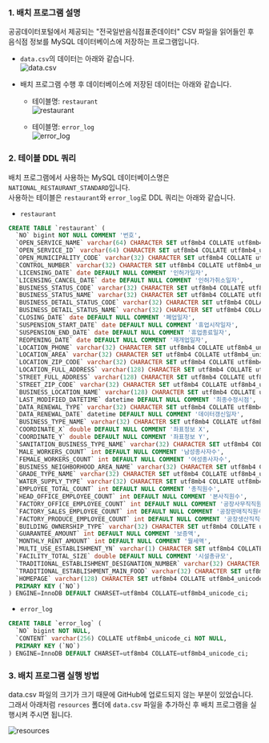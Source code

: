 ### 1. 배치 프로그램 설명

공공데이터포털에서 제공되는 "전국일반음식점표준데이터" CSV 파일을 읽어들인 후 음식점 정보를 MySQL 데이터베이스에 저장하는 프로그램입니다.

- `data.csv`의 데이터는 아래와 같습니다.   
![data.csv](https://private-user-images.githubusercontent.com/152579397/360378162-b54f50f3-3647-446f-987d-efafaf13a8ff.png?jwt=eyJhbGciOiJIUzI1NiIsInR5cCI6IkpXVCJ9.eyJpc3MiOiJnaXRodWIuY29tIiwiYXVkIjoicmF3LmdpdGh1YnVzZXJjb250ZW50LmNvbSIsImtleSI6ImtleTUiLCJleHAiOjE3MjQzMjQ3MjIsIm5iZiI6MTcyNDMyNDQyMiwicGF0aCI6Ii8xNTI1NzkzOTcvMzYwMzc4MTYyLWI1NGY1MGYzLTM2NDctNDQ2Zi05ODdkLWVmYWZhZjEzYThmZi5wbmc_WC1BbXotQWxnb3JpdGhtPUFXUzQtSE1BQy1TSEEyNTYmWC1BbXotQ3JlZGVudGlhbD1BS0lBVkNPRFlMU0E1M1BRSzRaQSUyRjIwMjQwODIyJTJGdXMtZWFzdC0xJTJGczMlMkZhd3M0X3JlcXVlc3QmWC1BbXotRGF0ZT0yMDI0MDgyMlQxMTAwMjJaJlgtQW16LUV4cGlyZXM9MzAwJlgtQW16LVNpZ25hdHVyZT1mMTIyNzQxYjg4ZDMyMWFiNzFhNzczNTk1NGE4Y2M3MGM1Nzc5NTYyNmFjMzBjOTAxODI1NDk0YTI3MWVhMDg2JlgtQW16LVNpZ25lZEhlYWRlcnM9aG9zdCZhY3Rvcl9pZD0wJmtleV9pZD0wJnJlcG9faWQ9MCJ9.oAcN4KHAjrK5YKvro5xG7JMKtsvi8BiLGW17dxdpNU8)

- 배치 프로그램 수행 후 데이터베이스에 저장된 데이터는 아래와 같습니다.
  - 테이블명: `restaurant`   
  ![restaurant](https://private-user-images.githubusercontent.com/152579397/360378173-d24ef990-1013-492d-bd15-5e85fc737655.png?jwt=eyJhbGciOiJIUzI1NiIsInR5cCI6IkpXVCJ9.eyJpc3MiOiJnaXRodWIuY29tIiwiYXVkIjoicmF3LmdpdGh1YnVzZXJjb250ZW50LmNvbSIsImtleSI6ImtleTUiLCJleHAiOjE3MjQzMjQ3MjIsIm5iZiI6MTcyNDMyNDQyMiwicGF0aCI6Ii8xNTI1NzkzOTcvMzYwMzc4MTczLWQyNGVmOTkwLTEwMTMtNDkyZC1iZDE1LTVlODVmYzczNzY1NS5wbmc_WC1BbXotQWxnb3JpdGhtPUFXUzQtSE1BQy1TSEEyNTYmWC1BbXotQ3JlZGVudGlhbD1BS0lBVkNPRFlMU0E1M1BRSzRaQSUyRjIwMjQwODIyJTJGdXMtZWFzdC0xJTJGczMlMkZhd3M0X3JlcXVlc3QmWC1BbXotRGF0ZT0yMDI0MDgyMlQxMTAwMjJaJlgtQW16LUV4cGlyZXM9MzAwJlgtQW16LVNpZ25hdHVyZT0zMTkzNjgwZGEzYTAxMGQxOWFmYWM3NjA4NGFhMGQ0M2I1NDFjNmMxM2JjZWQ2MGJhOTY4ZWFiNWJhZjFlZDhiJlgtQW16LVNpZ25lZEhlYWRlcnM9aG9zdCZhY3Rvcl9pZD0wJmtleV9pZD0wJnJlcG9faWQ9MCJ9.lufJvaxlLBE7Jv0Mloy7KFsc9AwRNkCm74pPxhsvwcg)
  
  - 테이블명: `error_log`   
  ![error_log](https://private-user-images.githubusercontent.com/152579397/360435304-ca151d9f-f4ad-4812-af1c-04fe10dddd27.png?jwt=eyJhbGciOiJIUzI1NiIsInR5cCI6IkpXVCJ9.eyJpc3MiOiJnaXRodWIuY29tIiwiYXVkIjoicmF3LmdpdGh1YnVzZXJjb250ZW50LmNvbSIsImtleSI6ImtleTUiLCJleHAiOjE3MjQzMzEyNTcsIm5iZiI6MTcyNDMzMDk1NywicGF0aCI6Ii8xNTI1NzkzOTcvMzYwNDM1MzA0LWNhMTUxZDlmLWY0YWQtNDgxMi1hZjFjLTA0ZmUxMGRkZGQyNy5wbmc_WC1BbXotQWxnb3JpdGhtPUFXUzQtSE1BQy1TSEEyNTYmWC1BbXotQ3JlZGVudGlhbD1BS0lBVkNPRFlMU0E1M1BRSzRaQSUyRjIwMjQwODIyJTJGdXMtZWFzdC0xJTJGczMlMkZhd3M0X3JlcXVlc3QmWC1BbXotRGF0ZT0yMDI0MDgyMlQxMjQ5MTdaJlgtQW16LUV4cGlyZXM9MzAwJlgtQW16LVNpZ25hdHVyZT1hYjQxYzBiZTMyZjhlMDhhYzY2ZjBkNmYwMmIyNGQ5ZWI4MjI0MmRjMmYzNDhhMDg0YjM5YjViZmJmMzQyY2E3JlgtQW16LVNpZ25lZEhlYWRlcnM9aG9zdCZhY3Rvcl9pZD0wJmtleV9pZD0wJnJlcG9faWQ9MCJ9.By28t5fmv8QwrpSGQkf-62DftzzuC6sAzLUVyCQXcFI)


### 2. 테이블 DDL 쿼리

배치 프로그램에서 사용하는 MySQL 데이터베이스명은 `NATIONAL_RESTAURANT_STANDARD`입니다.   
사용하는 테이블은 `restaurant`와 `error_log`로 DDL 쿼리는 아래와 같습니다.

- `restaurant`
```sql
CREATE TABLE `restaurant` (
  `NO` bigint NOT NULL COMMENT '번호',
  `OPEN_SERVICE_NAME` varchar(64) CHARACTER SET utf8mb4 COLLATE utf8mb4_unicode_ci DEFAULT NULL COMMENT '개방서비스명',
  `OPEN_SERVICE_ID` varchar(64) CHARACTER SET utf8mb4 COLLATE utf8mb4_unicode_ci DEFAULT NULL COMMENT '개방서비스아이디',
  `OPEN_MUNICIPALITY_CODE` varchar(32) CHARACTER SET utf8mb4 COLLATE utf8mb4_unicode_ci DEFAULT NULL COMMENT '개방자치단체코드',
  `CONTROL_NUMBER` varchar(32) CHARACTER SET utf8mb4 COLLATE utf8mb4_unicode_ci DEFAULT NULL COMMENT '관리번호',
  `LICENSING_DATE` date DEFAULT NULL COMMENT '인허가일자',
  `LICENSING_CANCEL_DATE` date DEFAULT NULL COMMENT '인허가취소일자',
  `BUSINESS_STATUS_CODE` varchar(32) CHARACTER SET utf8mb4 COLLATE utf8mb4_unicode_ci DEFAULT NULL COMMENT '영업상태구분',
  `BUSINESS_STATUS_NAME` varchar(32) CHARACTER SET utf8mb4 COLLATE utf8mb4_unicode_ci DEFAULT NULL COMMENT '영업상태명',
  `BUSINESS_DETAIL_STATUS_CODE` varchar(32) CHARACTER SET utf8mb4 COLLATE utf8mb4_unicode_ci DEFAULT NULL COMMENT '상세영업상태코드',
  `BUSINESS_DETAIL_STATUS_NAME` varchar(32) CHARACTER SET utf8mb4 COLLATE utf8mb4_unicode_ci DEFAULT NULL COMMENT '상세영업상태명',
  `CLOSING_DATE` date DEFAULT NULL COMMENT '폐업일자',
  `SUSPENSION_START_DATE` date DEFAULT NULL COMMENT '휴업시작일자',
  `SUSPENSION_END_DATE` date DEFAULT NULL COMMENT '휴업종료일자',
  `REOPENING_DATE` date DEFAULT NULL COMMENT '재개업일자',
  `LOCATION_PHONE` varchar(32) CHARACTER SET utf8mb4 COLLATE utf8mb4_unicode_ci DEFAULT NULL COMMENT '소재지전화',
  `LOCATION_AREA` varchar(32) CHARACTER SET utf8mb4 COLLATE utf8mb4_unicode_ci DEFAULT NULL COMMENT '소재지면적',
  `LOCATION_ZIP_CODE` varchar(32) CHARACTER SET utf8mb4 COLLATE utf8mb4_unicode_ci DEFAULT NULL COMMENT '소재지우편번호',
  `LOCATION_FULL_ADDRESS` varchar(128) CHARACTER SET utf8mb4 COLLATE utf8mb4_unicode_ci DEFAULT NULL COMMENT '소재지전체주소',
  `STREET_FULL_ADDRESS` varchar(128) CHARACTER SET utf8mb4 COLLATE utf8mb4_unicode_ci DEFAULT NULL COMMENT '도로명전체주소',
  `STREET_ZIP_CODE` varchar(32) CHARACTER SET utf8mb4 COLLATE utf8mb4_unicode_ci DEFAULT NULL COMMENT '도로명우편번호',
  `BUSINESS_LOCATION_NAME` varchar(128) CHARACTER SET utf8mb4 COLLATE utf8mb4_unicode_ci DEFAULT NULL COMMENT '사업장명',
  `LAST_MODIFIED_DATETIME` datetime DEFAULT NULL COMMENT '최종수정시점',
  `DATA_RENEWAL_TYPE` varchar(32) CHARACTER SET utf8mb4 COLLATE utf8mb4_unicode_ci DEFAULT NULL COMMENT '데이터갱신구분',
  `DATA_RENEWAL_DATE` datetime DEFAULT NULL COMMENT '데이터갱신일자',
  `BUSINESS_TYPE_NAME` varchar(32) CHARACTER SET utf8mb4 COLLATE utf8mb4_unicode_ci DEFAULT NULL COMMENT '업태구분명',
  `COORDINATE_X` double DEFAULT NULL COMMENT '좌표정보 X',
  `COORDINATE_Y` double DEFAULT NULL COMMENT '좌표정보 Y',
  `SANITATION_BUSINESS_TYPE_NAME` varchar(32) CHARACTER SET utf8mb4 COLLATE utf8mb4_unicode_ci DEFAULT NULL COMMENT '위생업태명',
  `MALE_WORKERS_COUNT` int DEFAULT NULL COMMENT '남성종사자수',
  `FEMALE_WORKERS_COUNT` int DEFAULT NULL COMMENT '여성종사자수',
  `BUSINESS_NEIGHBORHOOD_AREA_NAME` varchar(32) CHARACTER SET utf8mb4 COLLATE utf8mb4_unicode_ci DEFAULT NULL COMMENT '영업장주변구분명',
  `GRADE_TYPE_NAME` varchar(32) CHARACTER SET utf8mb4 COLLATE utf8mb4_unicode_ci DEFAULT NULL COMMENT '등급구분명',
  `WATER_SUPPLY_TYPE` varchar(32) CHARACTER SET utf8mb4 COLLATE utf8mb4_unicode_ci DEFAULT NULL COMMENT '급수시설구분명',
  `EMPLOYEE_TOTAL_COUNT` int DEFAULT NULL COMMENT '총직원수',
  `HEAD_OFFICE_EMPLOYEE_COUNT` int DEFAULT NULL COMMENT '본사직원수',
  `FACTORY_OFFICE_EMPLOYEE_COUNT` int DEFAULT NULL COMMENT '공장사무직직원수',
  `FACTORY_SALES_EMPLOYEE_COUNT` int DEFAULT NULL COMMENT '공장판매직직원수',
  `FACTORY_PRODUCE_EMPLOYEE_COUNT` int DEFAULT NULL COMMENT '공장생산직직원수',
  `BUILDING_OWNERSHIP_TYPE` varchar(32) CHARACTER SET utf8mb4 COLLATE utf8mb4_unicode_ci DEFAULT NULL COMMENT '건물소유구분명',
  `GUARANTEE_AMOUNT` int DEFAULT NULL COMMENT '보증액',
  `MONTHLY_RENT_AMOUNT` int DEFAULT NULL COMMENT '월세액',
  `MULTI_USE_ESTABLISHMENT_YN` varchar(1) CHARACTER SET utf8mb4 COLLATE utf8mb4_unicode_ci DEFAULT NULL COMMENT '다중이용업소여부',
  `FACILITY_TOTAL_SIZE` double DEFAULT NULL COMMENT '시설총규모',
  `TRADITIONAL_ESTABLISHMENT_DESIGNATION_NUMBER` varchar(32) CHARACTER SET utf8mb4 COLLATE utf8mb4_unicode_ci DEFAULT NULL COMMENT '전통업소지정번호',
  `TRADITIONAL_ESTABLISHMENT_MAIN_FOOD` varchar(32) CHARACTER SET utf8mb4 COLLATE utf8mb4_unicode_ci DEFAULT NULL COMMENT '전통업소주된음식',
  `HOMEPAGE` varchar(128) CHARACTER SET utf8mb4 COLLATE utf8mb4_unicode_ci DEFAULT NULL COMMENT '홈페이지',
  PRIMARY KEY (`NO`)
) ENGINE=InnoDB DEFAULT CHARSET=utf8mb4 COLLATE=utf8mb4_unicode_ci;
```

- `error_log`
```sql
CREATE TABLE `error_log` (
  `NO` bigint NOT NULL,
  `CONTENT` varchar(256) COLLATE utf8mb4_unicode_ci NOT NULL,
  PRIMARY KEY (`NO`)
) ENGINE=InnoDB DEFAULT CHARSET=utf8mb4 COLLATE=utf8mb4_unicode_ci;
```

### 3. 배치 프로그램 실행 방법

data.csv 파일의 크기가 크기 때문에 GitHub에 업로드되지 않는 부분이 있었습니다.
그래서 아래처럼 `resources` 폴더에 `data.csv` 파일을 추가하신 후 배치 프로그램을 실행시켜 주시면 됩니다.

![resources](https://private-user-images.githubusercontent.com/152579397/360402774-baab4b46-d420-4aae-80a5-7d63775dfd1f.png?jwt=eyJhbGciOiJIUzI1NiIsInR5cCI6IkpXVCJ9.eyJpc3MiOiJnaXRodWIuY29tIiwiYXVkIjoicmF3LmdpdGh1YnVzZXJjb250ZW50LmNvbSIsImtleSI6ImtleTUiLCJleHAiOjE3MjQzMjQ2MzIsIm5iZiI6MTcyNDMyNDMzMiwicGF0aCI6Ii8xNTI1NzkzOTcvMzYwNDAyNzc0LWJhYWI0YjQ2LWQ0MjAtNGFhZS04MGE1LTdkNjM3NzVkZmQxZi5wbmc_WC1BbXotQWxnb3JpdGhtPUFXUzQtSE1BQy1TSEEyNTYmWC1BbXotQ3JlZGVudGlhbD1BS0lBVkNPRFlMU0E1M1BRSzRaQSUyRjIwMjQwODIyJTJGdXMtZWFzdC0xJTJGczMlMkZhd3M0X3JlcXVlc3QmWC1BbXotRGF0ZT0yMDI0MDgyMlQxMDU4NTJaJlgtQW16LUV4cGlyZXM9MzAwJlgtQW16LVNpZ25hdHVyZT01ZDEwMmM2OTE3NmE1ZWQzZWEzNDFkMTBjMzdlMGNlNWVhMWEyYzE1ZTM4YjNjNzc1YjMxMmQyMjY3NTE5ZTEyJlgtQW16LVNpZ25lZEhlYWRlcnM9aG9zdCZhY3Rvcl9pZD0wJmtleV9pZD0wJnJlcG9faWQ9MCJ9.ulzf580nXnlYj79J8mW5B-gl3UPmaOpM_vg4gXX1hsk)
